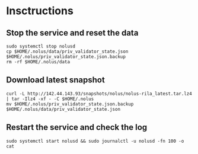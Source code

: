 # Insctructions
## Stop the service and reset the data
```
sudo systemctl stop nolusd
cp $HOME/.nolus/data/priv_validator_state.json $HOME/.nolus/priv_validator_state.json.backup
rm -rf $HOME/.nolus/data
```
## Download latest snapshot
```
curl -L http://142.44.143.93/snapshots/nolus/nolus-rila_latest.tar.lz4 | tar -Ilz4 -xf - -C $HOME/.nolus
mv $HOME/.nolus/priv_validator_state.json.backup $HOME/.nolus/data/priv_validator_state.json
```
## Restart the service and check the log
```
sudo systemctl start nolusd && sudo journalctl -u nolusd -fn 100 -o cat
```
